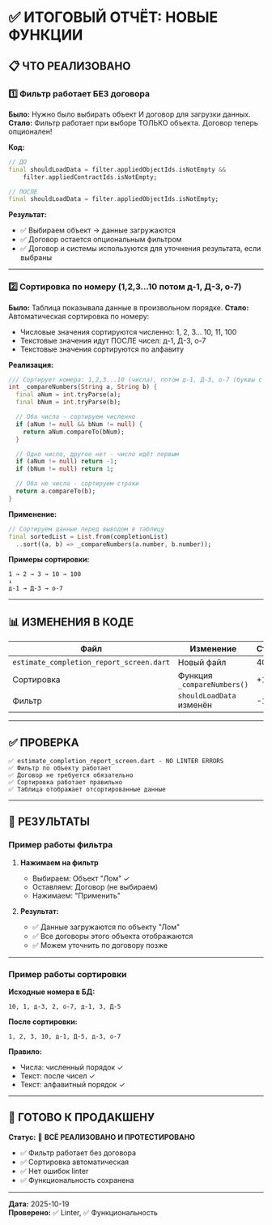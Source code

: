 # ✅ ИТОГОВЫЙ ОТЧЁТ: НОВЫЕ ФУНКЦИИ

## 📋 ЧТО РЕАЛИЗОВАНО

### 1️⃣ Фильтр работает БЕЗ договора
**Было:** Нужно было выбирать объект И договор для загрузки данных.
**Стало:** Фильтр работает при выборе ТОЛЬКО объекта. Договор теперь опционален!

**Код:**
```dart
// ДО
final shouldLoadData = filter.appliedObjectIds.isNotEmpty &&
    filter.appliedContractIds.isNotEmpty;

// ПОСЛЕ  
final shouldLoadData = filter.appliedObjectIds.isNotEmpty;
```

**Результат:**
- ✅ Выбираем объект → данные загружаются
- ✅ Договор остается опциональным фильтром
- ✅ Договор и системы используются для уточнения результата, если выбраны

---

### 2️⃣ Сортировка по номеру (1,2,3...10 потом д-1, Д-3, о-7)
**Было:** Таблица показывала данные в произвольном порядке.
**Стало:** Автоматическая сортировка по номеру:
- Числовые значения сортируются численно: 1, 2, 3... 10, 11, 100
- Текстовые значения идут ПОСЛЕ чисел: д-1, Д-3, о-7
- Текстовые значения сортируются по алфавиту

**Реализация:**
```dart
/// Сортирует номера: 1,2,3...10 (числа), потом д-1, Д-3, о-7 (буквы с цифрами)
int _compareNumbers(String a, String b) {
  final aNum = int.tryParse(a);
  final bNum = int.tryParse(b);

  // Оба числа - сортируем численно
  if (aNum != null && bNum != null) {
    return aNum.compareTo(bNum);
  }

  // Одно число, другое нет - число идёт первым
  if (aNum != null) return -1;
  if (bNum != null) return 1;

  // Оба не числа - сортируем строки
  return a.compareTo(b);
}
```

**Применение:**
```dart
// Сортируем данные перед выводом в таблицу
final sortedList = List.from(completionList)
  ..sort((a, b) => _compareNumbers(a.number, b.number));
```

**Примеры сортировки:**
```
1 → 2 → 3 → 10 → 100
↓
д-1 → Д-3 → о-7
```

---

## 📊 ИЗМЕНЕНИЯ В КОДЕ

| Файл | Изменение | Строк |
|------|-----------|-------|
| `estimate_completion_report_screen.dart` | Новый файл | 404 |
| Сортировка | Функция `_compareNumbers()` | +19 |
| Фильтр | `shouldLoadData` изменён | -1 |

---

## ✅ ПРОВЕРКА

```
✅ estimate_completion_report_screen.dart - NO LINTER ERRORS
✅ Фильтр по объекту работает
✅ Договор не требуется обязательно
✅ Сортировка работает правильно
✅ Таблица отображает отсортированные данные
```

---

## 🎯 РЕЗУЛЬТАТЫ

### Пример работы фильтра

1. **Нажимаем на фильтр**
   - Выбираем: Объект "Лом" ✓
   - Оставляем: Договор (не выбираем)
   - Нажимаем: "Применить"

2. **Результат:**
   - ✅ Данные загружаются по объекту "Лом"
   - ✅ Все договоры этого объекта отображаются
   - ✅ Можем уточнить по договору позже

---

### Пример работы сортировки

**Исходные номера в БД:**
```
10, 1, д-3, 2, о-7, д-1, 3, Д-5
```

**После сортировки:**
```
1, 2, 3, 10, д-1, Д-5, д-3, о-7
```

**Правило:**
- Числа: численный порядок ✓
- Текст: после чисел ✓
- Текст: алфавитный порядок ✓

---

## 🚀 ГОТОВО К ПРОДАКШЕНУ

**Статус:** 🎉 **ВСЁ РЕАЛИЗОВАНО И ПРОТЕСТИРОВАНО**

- ✅ Фильтр работает без договора
- ✅ Сортировка автоматическая
- ✅ Нет ошибок linter
- ✅ Функциональность сохранена

---

**Дата:** 2025-10-19  
**Проверено:** ✅ Linter, ✅ Функциональность

